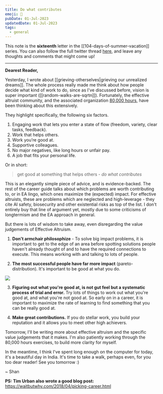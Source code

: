 ```yaml
---
title: Do what contributes
emoji: 🥊
pubDate: 01-Jul-2023
updatedDate: 01-Jul-2023
tags:
  - general
---
```


This note is the **sixteenth** letter in the [[104-days-of-summer-vacation]] series. You can also follow the full twitter thread [here](https://twitter.com/solderneer/status/1668911213810716672), and leave any thoughts and comments that might come up!

---

**Dearest Reader,**

Yesterday, I wrote about [[grieving-otherselves|grieving our unrealized dreams]]. The whole process really made me think about how people decide what kind of work to do, since as I've discussed before, vision is super important ([[random-walks-are-sqrtn]]). Fortunately, the effective altruist community, and the associated organization [80,000 hours](https://80000hours.org/career-guide/), have been thinking about this extensively.

They highlight specifically, the following six factors.

1. Engaging work that lets you enter a state of flow (freedom, variety, clear tasks, feedback).
2. Work that helps others.
3. Work you’re good at.
4. Supportive colleagues.
5. No major negatives, like long hours or unfair pay.
6. A job that fits your personal life.

Or in short:

>get good at something that helps others - _do what contributes_

This is an elegantly simple piece of advice, and is evidence-backed. The rest of the career guide talks about which problems are worth contributing to, or in EA lingo, which ones maximize the (expected) impact. For effective altruists, these are problems which are neglected and high-leverage - they cite AI safety, biosecurity and other existential risks as top of the list. I don't entirely buy that line of argument yet, mostly due to some criticisms of longtermism and the EA approach in general.

But there is lots of wisdom to take away, even disregarding the value judgements of Effective Altruism.

1. **Don't armchair philosophize** - To solve big impact problems, it is important to get to the edge of an area before spotting solutions people haven't already thought of and to have the required connections to execute. This means working with and talking to lots of people.

2. **The most successful people have far more impact** (pareto-distribution). It's important to be good at what you do.

![](https://80000hours.org/wp-content/uploads/2018/06/mg_80k_gaussianvspareto_graph_v1.2.jpg)

3. **Figuring out what you're good at, is not gut feel but a systematic process of trial and error.** Try lots of things to work out what you're good at, and what you're not good at. So early on in a career, it is important to maximize the rate of learning to find something that you can be really good at.

4. **Make great contributions.** If you do stellar work, you build your reputation and it allows you to meet other high achievers.

Tomorrow, I'll be writing more about effective altruism and the specific value judgements that it makes. I'm also patiently working through the 80,000 hours exercises, to build more clarity for myself.

In the meantime, I think I've spent long enough on the computer for today, it's a beautiful day in India. It's time to take a walk, perhaps even, for you too dear reader! See you tomorrow :)

~ Shan

**PS: Tim Urban also wrote a good blog post:**
https://waitbutwhy.com/2018/04/picking-career.html